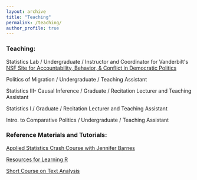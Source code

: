 ```yaml
---
layout: archive
title: "Teaching"
permalink: /teaching/
author_profile: true
---
```


### Teaching:

Statistics Lab / Undergraduate / Instructor and Coordinator for Vanderbilt's [NSF Site for Accountability, Behavior, & Conflict in Democratic Politics](https://lab.vanderbilt.edu/political-science-reu/)

Politics of Migration / Undergraduate / Teaching Assistant

Statistics III- Causal Inference / Graduate / Recitation Lecturer and Teaching Assistant

Statistics I / Graduate / Recitation Lecturer and Teaching Assistant

Intro. to Comparative Politics / Undergraduate / Teaching Assistant

### Reference Materials and Tutorials:

[Applied Statistics Crash Course with Jennifer Barnes]()

[Resources for Learning R](https://github.com/vandytripp/vandytripp.github.io/blob/master/files/Stats1_R_Resources.pdf)

[Short Course on Text Analysis](https://github.com/vandytripp/vandytripp.github.io/blob/master/files/Tripp_TextAnalysis_Workshop.zip)
